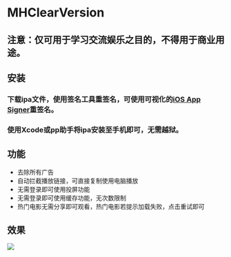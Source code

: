 # MHClearVersion
## 注意：仅可用于学习交流娱乐之目的，不得用于商业用途。
## 安装
### 下载ipa文件，使用签名工具重签名，可使用可视化的[iOS App Signer](https://github.com/DanTheMan827/ios-app-signer)重签名。
### 使用Xcode或pp助手将ipa安装至手机即可，无需越狱。
## 功能
* 去除所有广告
* 自动拦截播放链接，可直接复制使用电脑播放
* 无需登录即可使用投屏功能
* 无需登录即可使用缓存功能，无次数限制
* 热门电影无需分享即可观看，热门电影若提示加载失败，点击重试即可
## 效果
<img src="https://github.com/SmileZXLee/MHClearVersion/blob/master/DemoImg/MHClearVersionDemo2.gif?raw=true"/>
